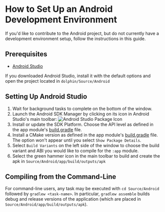 # How to Set Up an Android Development Environment

If you'd like to contribute to the Android project, but do not currently have a development environment setup, follow the instructions in this guide.

## Prerequisites

* [Android Studio](https://developer.android.com/studio/)

If you downloaded Android Studio, install it with the default options and open the project located in `dolphin/Source/Android`

## Setting Up Android Studio

1. Wait for background tasks to complete on the bottom of the window.
2. Launch the Android SDK Manager by clicking on its icon in Android Studio's main toolbar:
![Android Studio Package Icon][package-icon]
3. Install or update the SDK Platform. Choose the API level as defined in the app module's [build.gradle](Source/Android/app/build.gradle#L7) file.
4. Install a CMake version as defined in the app module's [build.gradle](Source/Android/app/build.gradle#L99) file. The option won't appear until you select `Show Package Details`.
5. Select `Build Variants` on the left side of the window to choose the build variant and ABI you would like to compile for the `:app` module.
6. Select the green hammer icon in the main toolbar to build and create the apk in `Source/Android/app/build/outputs/apk`

## Compiling from the Command-Line

For command-line users, any task may be executed with `cd Source/Android` followed by `gradlew <task-name>`. In particular, `gradlew assemble` builds debug and release versions of the application (which are placed in `Source/Android/app/build/outputs/apk`).

[package-icon]: https://i.imgur.com/hgmMlsM.png
[code-style]: https://i.imgur.com/3b3UBhb.png
